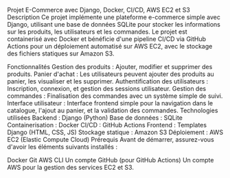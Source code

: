 Projet E-Commerce avec Django, Docker, CI/CD, AWS EC2 et S3
Description
Ce projet implémente une plateforme e-commerce simple avec Django, utilisant une base de données SQLite pour stocker les informations sur les produits, les utilisateurs et les commandes. Le projet est containerisé avec Docker et bénéficie d'une pipeline CI/CD via GitHub Actions pour un déploiement automatisé sur AWS EC2, avec le stockage des fichiers statiques sur Amazon S3.

Fonctionnalités
Gestion des produits : Ajouter, modifier et supprimer des produits.
Panier d'achat : Les utilisateurs peuvent ajouter des produits au panier, les visualiser et les supprimer.
Authentification des utilisateurs : Inscription, connexion, et gestion des sessions utilisateur.
Gestion des commandes : Finalisation des commandes avec un système simple de suivi.
Interface utilisateur : Interface frontend simple pour la navigation dans le catalogue, l'ajout au panier, et la validation des commandes.
Technologies utilisées
Backend : Django (Python)
Base de données : SQLite
Containerisation : Docker
CI/CD : GitHub Actions
Frontend : Templates Django (HTML, CSS, JS)
Stockage statique : Amazon S3
Déploiement : AWS EC2 (Elastic Compute Cloud)
Prérequis
Avant de démarrer, assurez-vous d'avoir les éléments suivants installés :

Docker
Git
AWS CLI
Un compte GitHub (pour GitHub Actions)
Un compte AWS pour la gestion des services EC2 et S3.
